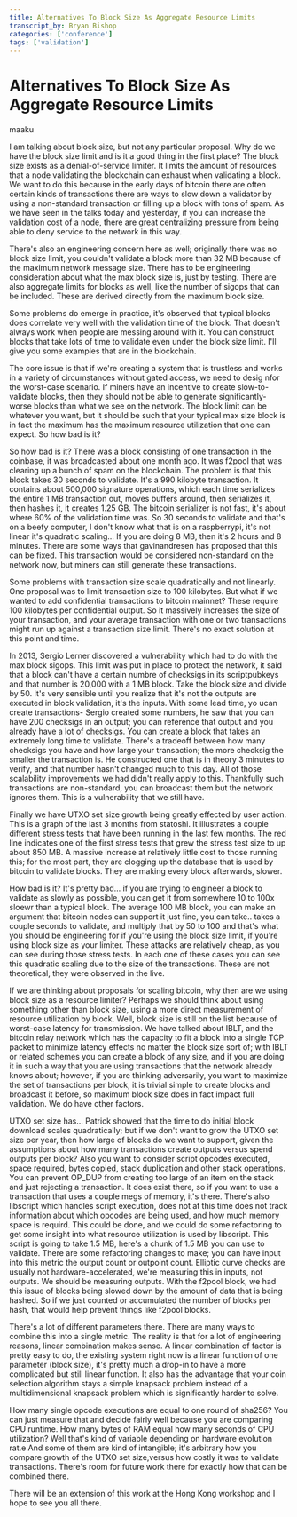 ```yaml
---
title: Alternatives To Block Size As Aggregate Resource Limits
transcript_by: Bryan Bishop
categories: ['conference']
tags: ['validation']
---
```


# Alternatives To Block Size As Aggregate Resource Limits

maaku

I am talking about block size, but not any particular proposal. Why do we have the block size limit and is it a good thing in the first place? The block size exists as a denial-of-service limiter. It limits the amount of resources that a node validating the blockchain can exhaust when validating a block. We want to do this because in the early days of bitcoin there are often certain kinds of transactions there are ways to slow down a validator by using a non-standard transaction or filling up a block with tons of spam. As we have seen in the talks today and yesterday, if you can increase the validation cost of a node, there are great centralizing pressure from being able to deny service to the network in this way.

There's also an engineering concern here as well; originally there was no block size limit, you couldn't validate a block more than 32 MB because of the maximum network message size. There has to be engineering consideration about what the max block size is, just by testing. There are also aggregate limits for blocks as well, like the number of sigops that can be included. These are derived directly from the maximum block size.

Some problems do emerge in practice, it's observed that typical blocks does correlate very well with the validation time of the block. That doesn't always work when people are messing around with it. You can construct blocks that take lots of time to validate even under the block size limit. I'll give you some examples that are in the blockchain.

The core issue is that if we're creating a system that is trustless and works in a variety of circumstances without gated access, we need to desig nfor the worst-case scenario. If miners have an incentive to create slow-to-validate blocks, then they should not be able to generate significantly-worse blocks than what we see on the network. The block limit can be whatever you want, but it should be such that your typical max size block is in fact the maximum has the maximum resource utilization that one can expect. So how bad is it?

So how bad is it? There was a block consisting of one transaction in the coinbase, it was broadcasted about one month ago. It was f2pool that was clearing up a bunch of spam on the blockchain. The problem is that this block takes 30 seconds to validate. It's a 990 kilobyte transaction. It contains about 500,000 signature operations, which each time serializes the entire 1 MB transaction out, moves buffers around, then serializes it, then hashes it, it creates 1.25 GB. The bitcoin serializer is not fast, it's about where 60% of the validation time was. So 30 seconds to validate and that's on a beefy computer, I don't know what that is on a raspberrypi, it's not linear it's quadratic scaling... If you are doing 8 MB, then it's 2 hours and 8 minutes. There are some ways that gavinandresen has proposed that this can be fixed. This transaction would be considered non-standard on the network now, but miners can still generate these transactions.

Some problems with transaction size scale quadratically and not linearly. One proposal was to limit transaction size to 100 kilobytes. But what if we wanted to add confidential transactions to bitcoin mainnet? These require 100 kilobytes per confidential output. So it massively increases the size of your transaction, and your average transaction with one or two transactions might run up against a transaction size limit. There's no exact solution at this point and time.

In 2013, Sergio Lerner discovered a vulnerability which had to do with the max block sigops. This limit was put in place to protect the network, it said that a block can't have a certain numbre of checksigs in its scriptpubkeys and that number is 20,000 with a 1 MB block. Take the block size and divide by 50. It's very sensible until you realize that it's not the outputs are executed in block validation, it's the inputs. With some lead time, yo ucan create transactions- Sergio created some numbers, he saw that you can have 200 checksigs in an output; you can reference that output and you already have a lot of checksigs. You can create a block that takes an extremely long time to validate. There's a tradeoff between how many checksigs you have and how large your transaction; the more checksig the smaller the transaction is. He constructed one that is in theory 3 minutes to verify, and that number hasn't changed much to this day. All of those scalability improvements we had didn't really apply to this. Thankfully such transactions are non-standard, you can broadcast them but the network ignores them. This is a vulnerability that we still have.

Finally we have UTXO set size growth being greatly effected by user action. This is a graph of the last 3 months from statoshi. It illustrates a couple different stress tests that have been running in the last few months. The red line indicates one of the first stress tests that grew the stress test size to up about 850 MB. A massive increase at relatively little cost to those running this; for the most part, they are clogging up the database that is used by bitcoin to validate blocks. They are making every block afterwards, slower.

How bad is it? It's pretty bad... if you are trying to engineer a block to validate as slowly as possible, you can get it from somewhere 10 to 100x sloewr than a typical block. The average 100 MB block, you can make an argument that bitcoin nodes can support it just fine, you can take.. takes a couple seconds to validate, and multiply that by 50 to 100 and that's what you should be engineering for if you're using the block size limit, if you're using block size as your limiter. These attacks are relatively cheap, as you can see during those stress tests. In each one of these cases you can see this quadratic scaling due to the size of the transactions. These are not theoretical, they were observed in the live.

If we are thinking about proposals for scaling bitcoin, why then are we using block size as a resource limiter? Perhaps we should think about using something other than block size, using a more direct measurement of resource utilization by block. Well, block size is still on the list because of worst-case latency for transmission. We have talked about IBLT, and the bitcoin relay network which has the capacity to fit a block into a single TCP packet to minimize latency effects no matter the block size sort of; with IBLT or related schemes you can create a block of any size, and if you are doing it in such a way that you are using transactions that the network already knows about; however, if you are thinking adversarily, you want to maximize the set of transactions per block, it is trivial simple to create blocks and broadcast it before, so maximum block size does in fact impact full validation. We do have other factors.

UTXO set size has... Patrick showed that the time to do initial block download scales quadratically; but if we don't want to grow the UTXO set size per year, then how large of blocks do we want to support, given the assumptions about how many transactions create outputs versus spend outputs per block? Also you want to consider script opcodes executed, space required, bytes copied, stack duplication and other stack operations. You can prevent OP\_DUP from creating too large of an item on the stack and just rejecting a transaction. It does exist there, so if you want to use a transaction that uses a couple megs of memory, it's there. There's also libscript which handles script execution, does not at this time does not track information about which opcodes are being used, and how much memory space is requird. This could be done, and we could do some refactoring to get some insight into what resource utilization is used by libscript. This script is going to take 1.5 MB, here's a chunk of 1.5 MB you can use to validate. There are some refactoring changes to make; you can have input into this metric the output count or outpoint count. Elliptic curve checks are usually not hardware-accelerated, we're measuring this in inputs, not outputs. We should be measuring outputs. With the f2pool block, we had this issue of blocks being slowed down by the amount of data that is being hashed. So if we just counted or accumulated the number of blocks per hash, that would help prevent things like f2pool blocks.

There's a lot of different parameters there. There are many ways to combine this into a single metric. The reality is that for a lot of engineering reasons, linear combination makes sense. A linear combination of factor is pretty easy to do, the existing system right now is a linear function of one parameter (block size), it's pretty much a drop-in to have a more complicated but still linear function. It also has the advantage that your coin selection algorithm stays a simple knapsack problem instead of a multidimensional knapsack problem which is significantly harder to solve.

How many single opcode executions are equal to one round of sha256? You can just measure that and decide fairly well because you are comparing CPU runtime. How many bytes of RAM equal how many seconds of CPU utilization? Well that's kind of variable depending on hardware evolution rat.e And some of them are kind of intangible; it's arbitrary how you compare growth of the UTXO set size,versus how costly it was to validate transactions. There's room for future work there for exactly how that can be combined there.

There will be an extension of this work at the Hong Kong workshop and I hope to see you all there.
